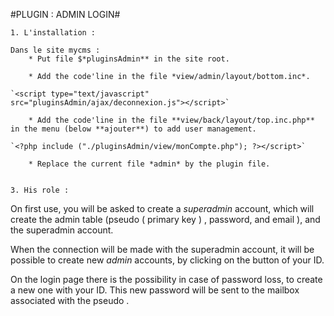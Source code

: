 #PLUGIN : ADMIN LOGIN#



	1. L'installation :
	
	Dans le site mycms :
		* Put file $*pluginsAdmin** in the site root.

		* Add the code'line in the file *view/admin/layout/bottom.inc*.

    `<script type="text/javascript" src="pluginsAdmin/ajax/deconnexion.js"></script>`

		* Add the code'line in the file **view/back/layout/top.inc.php** in the menu (below **ajouter**) to add user management.

    `<?php include ("./pluginsAdmin/view/monCompte.php"); ?></script>`

		* Replace the current file *admin* by the plugin file.


	3. His role :

On first use, you will be asked to create a *superadmin* account, which will create the admin table (pseudo ( primary key ) , password, and email ), and the superadmin account.

When the connection will be made with the superadmin account, it will be possible to create new *admin* accounts, by clicking on the button of your ID.

On the login page there is the possibility in case of password loss, to create a new one with your ID. This new password will be sent to the mailbox associated with the pseudo .


	
	